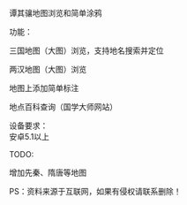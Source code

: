 谭其骧地图浏览和简单涂鸦  


功能：  

  三国地图（大图）浏览，支持地名搜索并定位  
  
  两汉地图（大图）浏览  
  
  地图上添加简单标注    

  地点百科查询（国学大师网站）  

设备要求：  
  安卓5.1以上  

TODO:  

  增加先秦、隋唐等地图   

PS：资料来源于互联网，如果有侵权请联系删除！  

